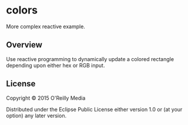 # colors

More complex reactive example.

## Overview

Use reactive programming to dynamically update a colored rectangle depending upon either hex or RGB input.

## License

Copyright © 2015 O'Reilly Media

Distributed under the Eclipse Public License either version 1.0 or (at your option) any later version.
